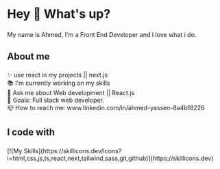 <h1 align="left">Hey 👋 What's up?</h1>

###

<p align="left">My name is Ahmed, I'm a Front End Developer and I love what i do.</p>

###

<h2 align="left">About me</h2>

###

<p align="left">✨ use react in my projects || next.js<br>📚 I'm currently working on my skills <br> 💬 Ask me about Web development || React.js <br>🎯 Goals: Full stack web developer.<br>📪 How to reach me: www.linkedin.com/in/ahmed-yassen-8a4b18226</p>

###

<h2 align="left">I code with</h2>

###

<div align="left">
[![My Skills](https://skillicons.dev/icons?i=html,css,js,ts,react,next,tailwind,sass,git,github)](https://skillicons.dev)
</div>

###

